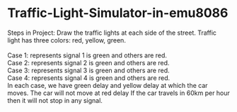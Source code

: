# Traffic-Light-Simulator-in-emu8086
Steps  in Project: Draw the traffic lights at each side of the street.  Traffic light has three colors: red, yellow, green.<br>  
Case 1: represents signal 1 is green and others are  red. <br> 
Case 2: represents signal 2 is green and others are  red. <br> 
Case 3: represents signal 3 is green and others are  red. <br> 
Case 4: represents signal 4 is green and others are  red.  <br> 
In each case, we have green delay and yellow delay at which the car moves.  The car will not move at red delay  If the car travels in 60km per hour then it will not stop in any signal.<br> 
